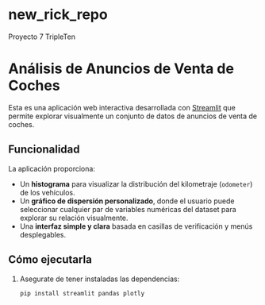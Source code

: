 # new_rick_repo
Proyecto 7 TripleTen
# Análisis de Anuncios de Venta de Coches

Esta es una aplicación web interactiva desarrollada con [Streamlit](https://streamlit.io/) que permite explorar visualmente un conjunto de datos de anuncios de venta de coches.

## Funcionalidad

La aplicación proporciona:

- Un **histograma** para visualizar la distribución del kilometraje (`odometer`) de los vehículos.
- Un **gráfico de dispersión personalizado**, donde el usuario puede seleccionar cualquier par de variables numéricas del dataset para explorar su relación visualmente.
- Una **interfaz simple y clara** basada en casillas de verificación y menús desplegables.

## Cómo ejecutarla

1. Asegurate de tener instaladas las dependencias:
   ```bash
   pip install streamlit pandas plotly

